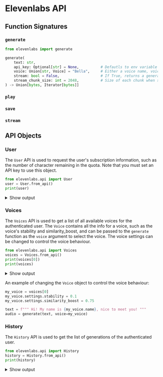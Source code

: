 # Elevenlabs API

## Function Signatures

### `generate`

```py
from elevenlabs import generate

generate(
    text: str,
    api_key: Optional[str] = None,          # Defautls to env variable ELEVEN_API_KEY, or None if not set but quota will be limited
    voice: Union[str, Voice] = "Bella",     # Either a voice name, voice_id, or Voice object (use voice object to control stability and similarity_boost)
    stream: bool = False,                   # If True, returns a generator streaming bytes
    stream_chunk_size: int = 2048,          # Size of each chunk when stream=True
) -> Union[bytes, Iterator[bytes]]
```

### `play`

### `save`

### `stream`


## API Objects

### User
The `User` API is used to request the user's subscription information, such as the number of character remaining in the quota. Note that you must set an API key to use this object.

```py
from elevenlabs.api import User
user = User.from_api()
print(user)
```
<details> <summary> Show output </summary>

```py
User(
    subscription=Subscription(
        character_count=5185,
        character_limit=10000,
        available_models=[Models(model_id='prod', display_name='Prod')],
        status='free'
    )
)
```

</details>


### Voices

The `Voices` API is used to get a list of all available voices for the authenticated user. The `Voice` contains all the info for a voice, such as the voice's stability and similarity_boost, and can be passed to the `generate` function as the `voice` argument to select the voice. The voice settings can be changed to control the voice behaviour.

```py
from elevenlabs.api import Voices
voices = Voices.from_api()
print(voices[0])
print(voices)
```

<details> <summary> Show output </summary>

```py
Voice(
    voice_id='21m00Tcm4TlvDq8ikWAM',
    name='Rachel',
    category='premade',
    settings=VoiceSettings(stability=0.75, similarity_boost=0.75)
)
```

```py
Voices(
    voices=[
        Voice(
            voice_id='21m00Tcm4TlvDq8ikWAM',
            name='Rachel',
            category='premade',
            settings=VoiceSettings(stability=0.75, similarity_boost=0.75)
        ),
        Voice(
            voice_id='AZnzlk1XvdvUeBnXmlld',
            name='Domi',
            category='premade',
            settings=VoiceSettings(stability=0.1, similarity_boost=0.75)
        ),
        Voice(
            voice_id='EXAVITQu4vr4xnSDxMaL',
            name='Bella',
            category='premade',
            settings=VoiceSettings(stability=0.245, similarity_boost=0.75)
        ),
        Voice(
            voice_id='ErXwobaYiN019PkySvjV',
            name='Antoni',
            category='premade',
            settings=VoiceSettings(stability=0.195, similarity_boost=0.75)
        ),
        Voice(
            voice_id='MF3mGyEYCl7XYWbV9V6O',
            name='Elli',
            category='premade',
            settings=VoiceSettings(stability=0.755, similarity_boost=0.75)
        ),
        Voice(
            voice_id='TxGEqnHWrfWFTfGW9XjX',
            name='Josh',
            category='premade',
            settings=VoiceSettings(stability=0.15, similarity_boost=0.51)
        ),
        Voice(
            voice_id='VR6AewLTigWG4xSOukaG',
            name='Arnold',
            category='premade',
            settings=VoiceSettings(stability=0.15, similarity_boost=0.75)
        ),
        Voice(
            voice_id='pNInz6obpgDQGcFmaJgB',
            name='Adam',
            category='premade',
            settings=VoiceSettings(stability=0.2, similarity_boost=0.75)
        ),
        Voice(
            voice_id='yoZ06aMxZJJ28mfd3POQ',
            name='Sam',
            category='premade',
            settings=VoiceSettings(stability=0.25, similarity_boost=0.75)
        )
    ]
)
```

</details>

An example of changing the `Voice` object to control the voice behaviour:

```py
my_voice = voices[0]
my_voice.settings.stability = 0.1
my_voice.settings.similarity_boost = 0.75

text = f""" Hi! My name is {my_voice.name}, nice to meet you! """
audio = generate(text, voice=my_voice)
```

### History

The `History` API is used to get the list of generations of the authenticated user.

```py
from elevenlabs.api import History
history = History.from_api()
print(history)
```

<details> <summary> Show output </summary>

```py
History(
    history=[
        HistoryItem(
            history_item_id='coDAIxWBxUhQuIaMIicv',
            request_id='d680d4160837cb610a64e1a28d72e37b',
            voice_id='EXAVITQu4vr4xnSDxMaL',
            text=' This is a... streaming voice!! ',
            date=datetime.datetime(2023, 4, 18, 14, 24, 5),
            date_unix=1681827845,
            character_count_change_from=5153,
            character_count_change_to=5185,
            character_count_change=32,
            content_type='audio/mpeg',
            settings=VoiceSettings(stability=0.245, similarity_boost=0.75),
            feedback=None
        ),
        HistoryItem(
            history_item_id='lXryIJPkG4KmR4lZFAPF',
            request_id='31e1ead811826efb38e4c867d383da77',
            voice_id='EXAVITQu4vr4xnSDxMaL',
            text=" Hi! I'm the world's most advanced text-to-speech system, made by elevenlabs. ",
            date=datetime.datetime(2023, 4, 18, 14, 21, 32),
            date_unix=1681827692,
            character_count_change_from=5075,
            character_count_change_to=5153,
            character_count_change=78,
            content_type='audio/mpeg',
            settings=VoiceSettings(stability=0.245, similarity_boost=0.75),
            feedback=None
        ),
        ...
    ]
)
```

</details>
